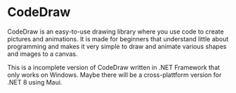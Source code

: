 # CodeDraw

CodeDraw is an easy-to-use drawing library where you use code to create pictures and animations.
It is made for beginners that understand little about programming and makes it very simple to draw and animate various shapes and images to a canvas.

This is a incomplete version of CodeDraw written in .NET Framework that only works on Windows. Maybe there will be a cross-plattform version for .NET 8 using Maui.
